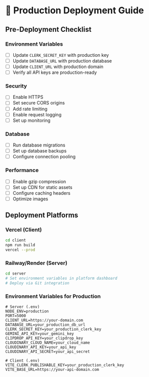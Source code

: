 # 🚀 Production Deployment Guide

## Pre-Deployment Checklist

### Environment Variables
- [ ] Update `CLERK_SECRET_KEY` with production key
- [ ] Update `DATABASE_URL` with production database
- [ ] Update `CLIENT_URL` with production domain
- [ ] Verify all API keys are production-ready

### Security
- [ ] Enable HTTPS
- [ ] Set secure CORS origins
- [ ] Add rate limiting
- [ ] Enable request logging
- [ ] Set up monitoring

### Database
- [ ] Run database migrations
- [ ] Set up database backups
- [ ] Configure connection pooling

### Performance
- [ ] Enable gzip compression
- [ ] Set up CDN for static assets
- [ ] Configure caching headers
- [ ] Optimize images

## Deployment Platforms

### Vercel (Client)
```bash
cd client
npm run build
vercel --prod
```

### Railway/Render (Server)
```bash
cd server
# Set environment variables in platform dashboard
# Deploy via Git integration
```

### Environment Variables for Production
```env
# Server (.env)
NODE_ENV=production
PORT=5000
CLIENT_URL=https://your-domain.com
DATABASE_URL=your_production_db_url
CLERK_SECRET_KEY=your_production_clerk_key
GEMINI_API_KEY=your_gemini_key
CLIPDROP_API_KEY=your_clipdrop_key
CLOUDINARY_CLOUD_NAME=your_cloud_name
CLOUDINARY_API_KEY=your_api_key
CLOUDINARY_API_SECRET=your_api_secret
```

```env
# Client (.env)
VITE_CLERK_PUBLISHABLE_KEY=your_production_clerk_key
VITE_BASE_URL=https://your-api-domain.com
```